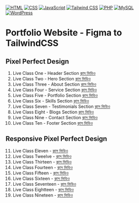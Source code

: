 [![HTML](https://img.shields.io/badge/-HTML-orange?style=flat-square)](https://github.com/nayemspecial/wordpress-support-engineer/blob/main/assets/01.HTML/html-course-outline.md)
[![CSS](https://img.shields.io/badge/-CSS-blue?style=flat-square)](https://github.com/nayemspecial/wordpress-support-engineer/blob/main/assets/02.CSS/css-course-outline.md)
[![JavaScript](https://img.shields.io/badge/-JavaScript-yellow?style=flat-square)](https://github.com/nayemspecial/wordpress-support-engineer/blob/main/assets/03.JavaScript/course-module.md)
[![Tailwind CSS](https://img.shields.io/badge/-Tailwind_CSS-38B2AC?style=flat-square&logo=tailwind-css&logoColor=white)](https://github.com/nayemspecial/wordpress-support-engineer/blob/main/assets/04.TailwindCSS/course-module.md)
[![PHP](https://img.shields.io/badge/-PHP-777BB4?style=flat-square&logo=php&logoColor=white)](https://github.com/nayemspecial/wordpress-support-engineer/blob/main/assets/07.PHP/module2.md)
[![MySQL](https://img.shields.io/badge/-MySQL-4479A1?style=flat-square&logo=mysql&logoColor=white)]()
[![WordPress](https://img.shields.io/badge/-WordPress-21759B?style=flat-square&logo=wordpress&logoColor=white)]()
# Portfolio Website - Figma to TailwindCSS 
## Pixel Perfect Design
01. Live Class One - Header Section [ক্লাস ভিডিও](https://www.youtube.com/watch?v=-iW1Wa5SVhk)
02. Live Class Two - Hero Section [ক্লাস ভিডিও](https://www.youtube.com/watch?v=w3_bmx6aDn4)
03. Live Class Three - About Section [ক্লাস ভিডিও](https://www.youtube.com/watch?v=w3_bmx6aDn4)
04. Live Class Four - Service Section [ক্লাস ভিডিও](https://www.youtube.com/watch?v=n3_p-14mm0E)
05. Live Class Five - Portfolio Section [ক্লাস ভিডিও](https://www.youtube.com/watch?v=pDe1a0A6hsc) 
06. Live Class Six - Skills Section [ক্লাস ভিডিও](https://www.youtube.com/watch?v=bz92u5ThxZg)
07. Live Class Seven - Testimonials Section [ক্লাস ভিডিও](https://www.youtube.com/watch?v=zQhK9OoKM34&t=22s)
08. Live Class Eight - Blogs Section [ক্লাস ভিডিও](https://www.youtube.com/watch?v=RLsB21p6Zxk)
09. Live Class Nine - Contact Section [ক্লাস ভিডিও](https://www.youtube.com/watch?v=gCFIc7VEoew&t=1681s)
10. Live Class Ten - Footer Section [ক্লাস ভিডিও](https://www.youtube.com/watch?v=ltn6oK_V-z4)
## Responsive Pixel Perfect Design
11. Live Class Eleven - [ক্লাস ভিডিও]()
12. Live Class Tweelve - [ক্লাস ভিডিও]()
13. Live Class Thirteen - [ক্লাস ভিডিও](https://www.youtube.com/watch?v=FTsXD2kV2-s&t=6s)
14. Live Class Fourteen - [ক্লাস ভিডিও](https://www.youtube.com/watch?v=k3nXK0lFhdU)
15. Live Class Fifteen - [ক্লাস ভিডিও](https://www.youtube.com/watch?v=D3-1IGDrXTE)
16. Live Class Sixteen - [ক্লাস ভিডিও](https://www.youtube.com/watch?v=Nl_EaD5nmUA)
17. Live Class Seventeen - [ক্লাস ভিডিও]()
18. Live Class Eightteen - [ক্লাস ভিডিও]()
19. Live Class Nineteen - [ক্লাস ভিডিও]()